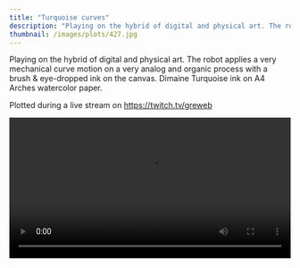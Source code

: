 ```yaml
---
title: "Turquoise curves"
description: "Playing on the hybrid of digital and physical art. The robot applies a very mechanical curve motion on a very analog and organic process with a brush & eye-dropped ink on the canvas. Dimaine Turquoise ink on A4 Arches watercolor paper."
thumbnail: /images/plots/427.jpg
---
```


Playing on the hybrid of digital and physical art. The robot applies a very mechanical curve motion on a very analog and organic process with a brush & eye-dropped ink on the canvas. Dimaine Turquoise ink on A4 Arches watercolor paper.

Plotted during a live stream on https://twitch.tv/greweb

<video loop autoplay controls src="/images/plots/427.mp4" width="100%"></video>
